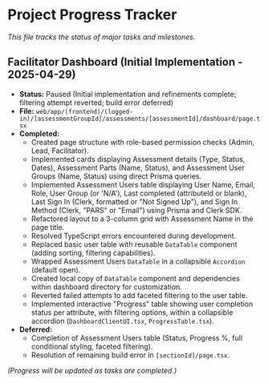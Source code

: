 # Project Progress Tracker

*This file tracks the status of major tasks and milestones.*

## Facilitator Dashboard (Initial Implementation - 2025-04-29)

*   **Status:** Paused (Initial implementation and refinements complete; filtering attempt reverted; build error deferred)
*   **File:** `web/app/(frontend)/(logged-in)/[assessmentGroupId]/assessments/[assessmentId]/dashboard/page.tsx`
*   **Completed:**
    *   Created page structure with role-based permission checks (Admin, Lead, Facilitator).
    *   Implemented cards displaying Assessment details (Type, Status, Dates), Assessment Parts (Name, Status), and Assessment User Groups (Name, Status) using direct Prisma queries.
    *   Implemented Assessment Users table displaying User Name, Email, Role, User Group (or 'N/A'), Last completed (attributeId or blank), Last Sign In (Clerk, formatted or "Not Signed Up"), and Sign In Method (Clerk, "PARS" or "Email") using Prisma and Clerk SDK.
    *   Refactored layout to a 3-column grid with Assessment Name in the page title.
    *   Resolved TypeScript errors encountered during development.
    *   Replaced basic user table with reusable `DataTable` component (adding sorting, filtering capabilities).
    *   Wrapped Assessment Users `DataTable` in a collapsible `Accordion` (default open).
    *   Created local copy of `DataTable` component and dependencies within dashboard directory for customization.
    *   Reverted failed attempts to add faceted filtering to the user table.
    *   Implemented interactive "Progress" table showing user completion status per attribute, with filtering options, within a collapsible accordion (`DashboardClientUI.tsx`, `ProgressTable.tsx`).
*   **Deferred:**
    *   Completion of Assessment Users table (Status, Progress %, full conditional styling, faceted filtering).
    *   Resolution of remaining build error in `[sectionId]/page.tsx`.

*(Progress will be updated as tasks are completed.)*